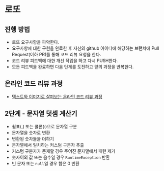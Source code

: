 # 로또
## 진행 방법
* 로또 요구사항을 파악한다.
* 요구사항에 대한 구현을 완료한 후 자신의 github 아이디에 해당하는 브랜치에 Pull Request(이하 PR)를 통해 코드 리뷰 요청을 한다.
* 코드 리뷰 피드백에 대한 개선 작업을 하고 다시 PUSH한다.
* 모든 피드백을 완료하면 다음 단계를 도전하고 앞의 과정을 반복한다.

## 온라인 코드 리뷰 과정
* [텍스트와 이미지로 살펴보는 온라인 코드 리뷰 과정](https://github.com/next-step/nextstep-docs/tree/master/codereview)


## 2단계 - 문자열 덧셈 계산기
- 쉼표(,) 또는 콜론(:)으로 문자열 구분
- 문자열을 숫자로 변환
- 변환된 숫자들을 더하기
- 문자열에서 일치하는 커스텀 구분자 추출
- 커스텀 구분자가 존재할 경우 주어진 문자열에서 패턴 제거  
- 숫자이외 값 또는 음수일 경우 `RuntimeException` 반환
- 빈 문자 또는 `null`일 경우 합은 0 반환
